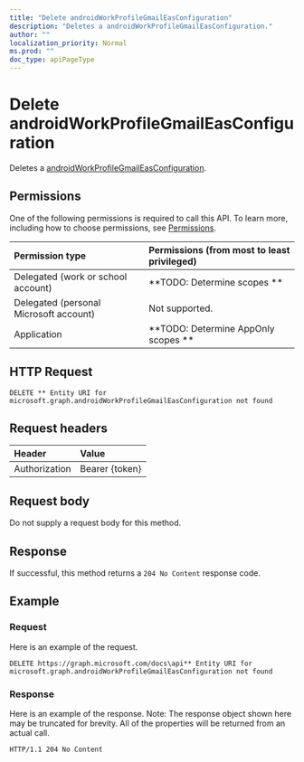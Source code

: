 ```yaml
---
title: "Delete androidWorkProfileGmailEasConfiguration"
description: "Deletes a androidWorkProfileGmailEasConfiguration."
author: ""
localization_priority: Normal
ms.prod: ""
doc_type: apiPageType
---
```


# Delete androidWorkProfileGmailEasConfiguration

Deletes a [androidWorkProfileGmailEasConfiguration](../resources/androidworkprofilegmaileasconfiguration.md).

## Permissions
One of the following permissions is required to call this API. To learn more, including how to choose permissions, see [Permissions](/concepts/permissions-reference.md).

|Permission type|Permissions (from most to least privileged)|
|:---|:---|
|Delegated (work or school account)|**TODO: Determine scopes **|
|Delegated (personal Microsoft account)|Not supported.|
|Application|**TODO: Determine AppOnly scopes **|

## HTTP Request
<!-- {
  "blockType": "ignored"
}
-->
``` http
DELETE ** Entity URI for microsoft.graph.androidWorkProfileGmailEasConfiguration not found
```

## Request headers
|Header|Value|
|:---|:---|
|Authorization|Bearer {token}|

## Request body
Do not supply a request body for this method.

## Response
If successful, this method returns a `204 No Content` response code.

## Example

### Request
Here is an example of the request.
<!-- {
  "blockType": "request",
  "name": "delete_androidworkprofilegmaileasconfiguration"
}
-->
``` http
DELETE https://graph.microsoft.com/docs\api** Entity URI for microsoft.graph.androidWorkProfileGmailEasConfiguration not found
```

### Response
Here is an example of the response. Note: The response object shown here may be truncated for brevity. All of the properties will be returned from an actual call.
<!-- {
  "blockType": "response",
  "truncated": true
}
-->
``` http
HTTP/1.1 204 No Content
```

